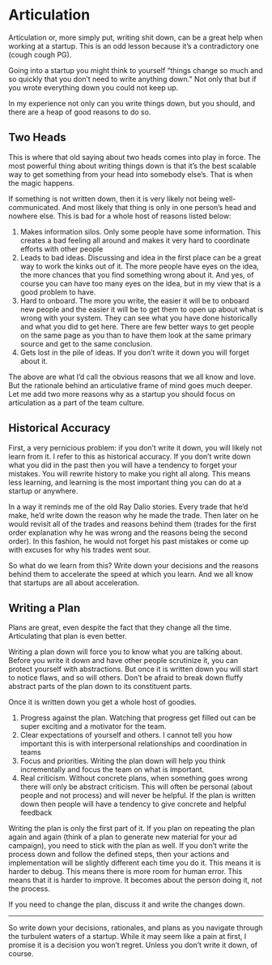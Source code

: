 # **Articulation**

Articulation or, more simply put, writing shit down, can be a great help when working at a startup. This is an odd lesson because it’s a contradictory one (cough cough PG).

Going into a startup you might think to yourself “things change so much and so quickly that you don’t need to write anything down.” Not only that but if you wrote everything down you could not keep up.

In my experience not only can you write things down, but you should, and there are a heap of good reasons to do so.


## **Two Heads**

This is where that old saying about two heads comes into play in force. The most powerful thing about writing things down is that it’s the best scalable way to get something from your head into somebody else’s. That is when the magic happens.

If something is not written down, then it is very likely not being well-communicated. And most likely that thing is only in one person’s head and nowhere else. This is bad for a whole host of reasons listed below:



1. Makes information silos. Only some people have some information. This creates a bad feeling all around and makes it very hard to coordinate efforts with other people
2. Leads to bad ideas. Discussing and idea in the first place can be a great way to work the kinks out of it. The more people have eyes on the idea, the more chances that you find something wrong about it. And yes, of course you can have too many eyes on the idea, but in my view that is a good problem to have.
3. Hard to onboard. The more you write, the easier it will be to onboard new people and the easier it will be to get them to open up about what is wrong with your system. They can see what you have done historically and what you did to get here. There are few better ways to get people on the same page as you than to have them look at the same primary source and get to the same conclusion.
4. Gets lost in the pile of ideas. If you don’t write it down you will forget about it.

The above are what I’d call the obvious reasons that we all know and love. But the rationale behind an articulative frame of mind goes much deeper. Let me add two more reasons why as a startup you should focus on articulation as a part of the team culture.


## **Historical Accuracy**

First, a very pernicious problem: if you don’t write it down, you will likely not learn from it. I refer to this as historical accuracy. If you don’t write down what you did in the past then you will have a tendency to forget your mistakes. You will rewrite history to make you right all along. This means less learning, and learning is the most important thing you can do at a startup or anywhere.

In a way it reminds me of the old Ray Dalio stories. Every trade that he’d make, he’d write down the reason why he made the trade. Then later on he would revisit all of the trades and reasons behind them (trades for the first order explanation why he was wrong and the reasons being the second order). In this fashion, he would not forget his past mistakes or come up with excuses for why his trades went sour.

So what do we learn from this? Write down your decisions and the reasons behind them to accelerate the speed at which you learn. And we all know that startups are all about acceleration.


## **Writing a Plan**

Plans are great, even despite the fact that they change all the time. Articulating that plan is even better.

Writing a plan down will force you to know what you are talking about. Before you write it down and have other people scrutinize it, you can protect yourself with abstractions. But once it is written down you will start to notice flaws, and so will others. Don’t be afraid to break down fluffy abstract parts of the plan down to its constituent parts.

Once it is written down you get a whole host of goodies.



1. Progress against the plan. Watching that progress get filled out can be super exciting and a motivator for the team.
2. Clear expectations of yourself and others. I cannot tell you how important this is with interpersonal relationships and coordination in teams
3. Focus and priorities. Writing the plan down will help you think incrementally and focus the team on what is important.
4. Real criticism. Without concrete plans, when something goes wrong there will only be abstract criticism. This will often be personal (about people and not process) and will never be helpful. If the plan is written down then people will have a tendency to give concrete and helpful feedback

Writing the plan is only the first part of it. If you plan on repeating the plan again and again (think of a plan to generate new material for your ad campaign), you need to stick with the plan as well. If you don’t write the process down and follow the defined steps, then your actions and implementation will be slightly different each time you do it. This means it is harder to debug. This means there is more room for human error. This means that it is harder to improve. It becomes about the person doing it, not the process.

If you need to change the plan, discuss it and write the changes down.



---


So write down your decisions, rationales, and plans as you navigate through the turbulent waters of a startup. While it may seem like a pain at first, I promise it is a decision you won’t regret. Unless you don’t write it down, of course.
